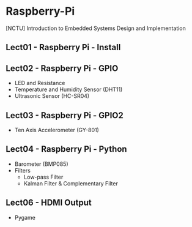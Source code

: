 # Raspberry-Pi
[NCTU] Introduction to Embedded Systems Design and Implementation

## Lect01 - Raspberry Pi - Install

## Lect02 - Raspberry Pi - GPIO
- LED and Resistance
- Temperature and Humidity Sensor (DHT11)
- Ultrasonic Sensor (HC-SR04)

## Lect03 - Raspberry Pi - GPIO2
- Ten Axis Accelerometer (GY-801)

## Lect04 - Raspberry Pi - Python
- Barometer (BMP085)
- Filters
    - Low-pass Filter
    - Kalman Filter & Complementary Filter

## Lect06 - HDMI Output
- Pygame
